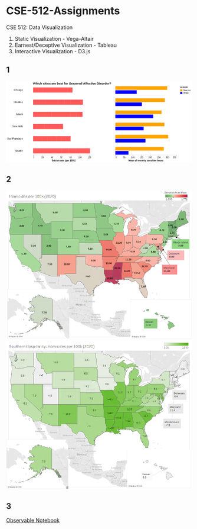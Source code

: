 # CSE-512-Assignments
CSE 512: Data Visualization

1. Static Visualization - Vega-Altair
2. Earnest/Deceptive Visualization - Tableau
3. Interactive Visualization - D3.js

## 1
![asgn1](1/1_512.png)

## 2
![asgn2-earnest](2/a2_earnest.png)
![asgn2-deceptive](2/a2_deceptive.png)

## 3 
[Observable Notebook](https://observablehq.com/d/3d06e3088c7a6d34)
